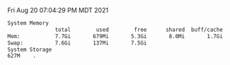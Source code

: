Fri Aug 20 07:04:29 PM MDT 2021
```bash
System Memory
               total        used        free      shared  buff/cache   available
Mem:           7.7Gi       679Mi       5.3Gi       8.0Mi       1.7Gi       6.7Gi
Swap:          7.6Gi       137Mi       7.5Gi
System Storage
627M	.
```
```bash
